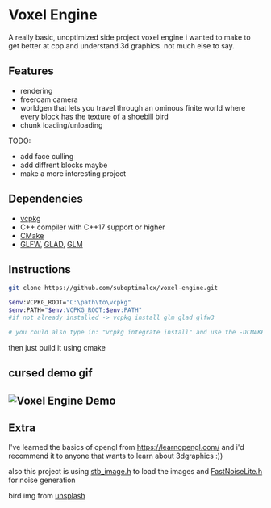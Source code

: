 # Voxel Engine

A really basic, unoptimized side project voxel engine i wanted to make to get better at cpp and understand 3d graphics. not much else to say.

## Features

- rendering
- freeroam camera
- worldgen that lets you travel through an ominous finite world where every block has the texture of a shoebill bird
- chunk loading/unloading

TODO:
- add face culling
- add diffrent blocks maybe
- make a more interesting project

## Dependencies
- [vcpkg](https://github.com/microsoft/vcpkg)
- C++ compiler with C++17 support or higher
- [CMake](https://cmake.org/)
- [GLFW](https://www.glfw.org/download.html), [GLAD](https://glad.dav1d.de/), [GLM](https://glm.g-truc.net/0.9.8/index.html)

## Instructions
```bash
git clone https://github.com/suboptimalcx/voxel-engine.git

$env:VCPKG_ROOT="C:\path\to\vcpkg"
$env:PATH="$env:VCPKG_ROOT;$env:PATH"
#if not already installed -> vcpkg install glm glad glfw3

# you could also type in: "vcpkg integrate install" and use the -DCMAKE_TOOLCHAIN_FILE while using CMake :)
```
then just build it using cmake

## cursed demo gif
![Voxel Engine Demo](assets/gif/ababab.gif)
---

## Extra
I've learned the basics of opengl from https://learnopengl.com/ and i'd recommend it to anyone that wants to learn about 3dgraphics :))

also this project is using [stb_image.h](https://github.com/nothings/stb/blob/master/stb_image.h) to load the images and [FastNoiseLite.h](https://github.com/Auburn/FastNoiseLite) for noise generation

bird img from [unsplash](https://unsplash.com/photos/gray-pelican-on-green-grass-during-daytime-mIwTJNB4x80?utm_content=creditShareLink&utm_medium=referral&utm_source=unsplash)
